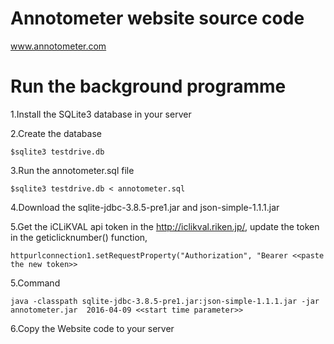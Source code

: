 # Annotometer website source code
www.annotometer.com
# Run the background programme
  1.Install the SQLite3 database in your server
  
  2.Create the database 
    
    $sqlite3 testdrive.db
    
  3.Run the annotometer.sql file
    
    $sqlite3 testdrive.db < annotometer.sql 
    
  4.Download the sqlite-jdbc-3.8.5-pre1.jar and json-simple-1.1.1.jar
  
  5.Get the iCLiKVAL api token in the http://iclikval.riken.jp/, update the token in the geticlicknumber() function,  
  
    httpurlconnection1.setRequestProperty("Authorization", "Bearer <<paste the new token>>
  
  5.Command
    
    java -classpath sqlite-jdbc-3.8.5-pre1.jar:json-simple-1.1.1.jar -jar annotometer.jar  2016-04-09 <<start time parameter>>
    
  6.Copy the Website code to your server



